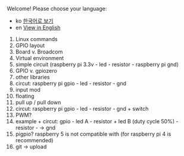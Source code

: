 Welcome! Please choose your language:
  - ko [한국어로 보기](./ko/README.md)
  - en [View in English](./en/README.md)




1. Linux commands
2. GPIO layout
3. Board v. Broadcom
4. Virtual environment
5. simple circuit (raspberry pi 3.3v - led - resistor - raspberry pi gnd)
6. GPIO v. gpiozero
7. other libraries
8. circut: raspberry pi gpio - led - resistor - gnd
9. input mod
10. floating
11. pull up / pull down
12. circut: raspberry pi gpio - led - resistor - gnd + switch
13. PWM?
14. example + circut: gpio - led A - resistor  + led B (duty cycle 50%) - resistor - -> gnd 
15. pigpio? raspberry 5 is not compatible with (for raspberry pi 4 is recommended)
16. git -> upload 
